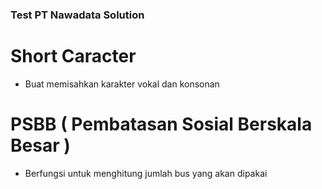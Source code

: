 ### Test PT Nawadata Solution

# Short Caracter
- Buat memisahkan karakter vokal dan konsonan

# PSBB ( Pembatasan Sosial Berskala Besar )
- Berfungsi untuk menghitung jumlah bus yang akan dipakai
